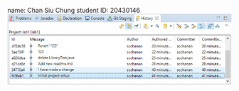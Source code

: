 name: Chan Siu Chung
student ID: 20430146
![screenshot](https://github.com/movingxp/comp3111-lab1-demo/blob/master/lab1.png)

